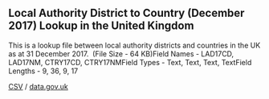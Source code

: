 ## Local Authority District to Country (December 2017) Lookup in the United Kingdom

This is a lookup file between local authority districts and countries in the UK as at 31 December 2017.  (File Size - 64 KB)Field Names - LAD17CD, LAD17NM, CTRY17CD, CTRY17NMField Types - Text, Text, Text, TextField Lengths - 9, 36, 9, 17

[CSV](csv/044.csv) / [data.gov.uk](https://data.gov.uk/dataset/9c7cd475-3b62-4187-b430-abadb5253d97/local-authority-district-to-country-december-2017-lookup-in-the-united-kingdom)

